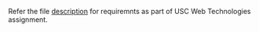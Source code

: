 Refer the file [description](https://github.com/mounicanaidu/Web-Portfolio/blob/master/NewsApp-Flask/HW6_Description.pdf) for requiremnts as part of USC Web Technologies assignment.
